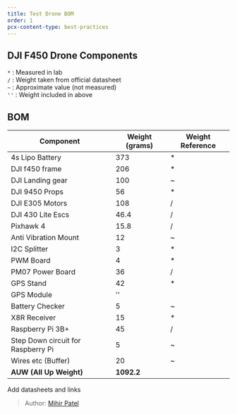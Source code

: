 ```yaml
---
title: Test Drone BOM
order: 1
pcx-content-type: best-practices
---
```

## DJI F450 Drone Components

<Aside  header="Note">

`*`  : Measured in lab  
`/`  : Weight taken from official datasheet  
`~`  : Approximate value (not measured)  
`''` : Weight included in above  

</Aside>

## BOM
<TableWrap>

| __Component__                          | __Weight (grams)__ | __Weight Reference__|
|------------------------------------|----------------|------------------|
| 4s Lipo Battery                    | 373            | *                |
| DJI f450 frame                     | 206            | *                |
| DJI Landing gear                   | 100            | ~                |
| DJI 9450 Props                     | 56             | *                |
| DJI E305 Motors                    | 108            | /                |
| DJI 430 Lite Escs                  | 46.4           | /                |
| Pixhawk 4                          | 15.8           | /                |
| Anti Vibration Mount               | 12             | ~                |
| I2C Splitter                       | 3              | *                |
| PWM Board                          | 4              | *                |
| PM07 Power Board                   | 36             | /                |
| GPS Stand                          | 42             | *                |
| GPS Module                         | ''             |                  |
| Battery Checker                    | 5              | ~                |
| X8R Receiver                       | 15             | *                |
| Raspberry Pi 3B+                   | 45             | /                |
| Step Down circuit for Raspberry Pi | 5              | ~                |
| Wires etc (Buffer)                 | 20             | ~                |
| __AUW (All Up Weight)__            |__1092.2__   |                  |
</TableWrap>


<Aside type="warning" header="To-Do">

Add datasheets and links

</Aside>


> Author: [Mihir Patel](https://github.com/mihyr)